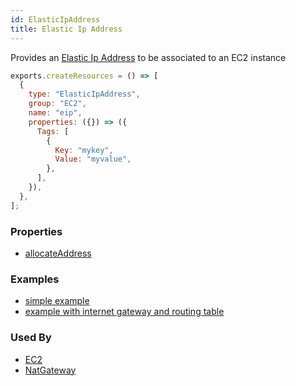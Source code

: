 ```yaml
---
id: ElasticIpAddress
title: Elastic Ip Address
---
```


Provides an [Elastic Ip Address](https://docs.aws.amazon.com/AWSEC2/latest/UserGuide/elastic-ip-addresses-eip.html) to be associated to an EC2 instance

```js
exports.createResources = () => [
  {
    type: "ElasticIpAddress",
    group: "EC2",
    name: "eip",
    properties: ({}) => ({
      Tags: [
        {
          Key: "mykey",
          Value: "myvalue",
        },
      ],
    }),
  },
];
```

### Properties

- [allocateAddress](https://docs.aws.amazon.com/AWSJavaScriptSDK/latest/AWS/EC2.html#allocateAddress-property)

### Examples

- [simple example](https://github.com/grucloud/grucloud/blob/main/examples/aws/ec2/ec2/resources.js)
- [example with internet gateway and routing table](https://github.com/grucloud/grucloud/blob/main/examples/aws/ec2/ec2-vpc/resources.js)

### Used By

- [EC2](./Instance.md)
- [NatGateway](./NatGateway.md)
